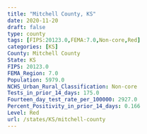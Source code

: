 ```yaml
---
title: "Mitchell County, KS"
date: 2020-11-20
draft: false
type: county
tags: [FIPS:20123.0,FEMA:7.0,Non-core,Red]
categories: [KS]
County: Mitchell County
State: KS
FIPS: 20123.0
FEMA_Region: 7.0
Population: 5979.0
NCHS_Urban_Rural_Classification: Non-core
Tests_in_prior_14_days: 175.0
Fourteen_day_test_rate_per_100000: 2927.0
Percent_Positivity_in_prior_14_days: 0.166
Level: Red
url: /states/KS/mitchell-county
---
```



